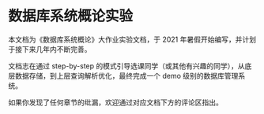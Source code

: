 # 数据库系统概论实验

本文档为《数据库系统概论》大作业实验文档，于 2021 年暑假开始编写，并计划于接下来几年内不断完善。

文档志在通过 step-by-step 的模式引导选课同学（或其他有兴趣的同学），从底层数据存储，到上层查询解析优化，最终完成一个 demo 级别的数据库管理系统。

如果你发现了任何章节的纰漏，欢迎通过对应文档下方的评论区指出。
